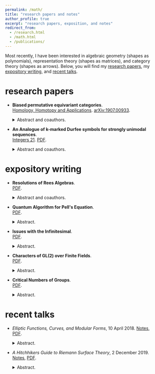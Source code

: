 ```yaml
---
permalink: /math/
title: "research papers and notes"
author_profile: true
excerpt: "research papers, exposition, and notes"
redirect_from: 
  - /research.html
  - /math.html
  - /publications/
---
```


Most recently, I have been interested in algebraic geometry (shapes as polynomials), representation theory (shapes as matrices), and category theory (shapes as arrows). 
Below, you will find my [research papers](#research-papers), my [expository writing](#expository-writing), and [recent talks](#recent-talks).

# research papers

* **Biased permutative equivariant categories**.  
[Homology, Homotopy and Applications](http://dx.doi.org/10.4310/HHA.2021.v23.n1.a6). [arXiv:1907.00933](https://arxiv.org/abs/1907.00933).  
  <details>
  <summary>Abstract and coauthors.</summary>

    For a finite group $G$, we introduce the complete suboperad $\mathcal QG$ of the categorical $G$-Barratt-Eccles operad $\mathcal PG$. We prove that $\mathcal PG$ is not finitely generated, but $\mathcal QG$ is finitely generated and is a genuine $E_\infty$ $G$-operad (i.e., it is $N_\infty$ and includes all norms). For $G$ cyclic of order 2 or 3, we determine presentations of the object operad of $\mathcal QG$ and conclude with a discussion of algebras over $\mathcal QG$, which we call biased permutative equivariant categories. (With Kayleigh Bangs, Skye Binegar, Kyle Ormsby, Angélica M. Osorno, David Tamas-Parris, and Livia Xu.)
  </details>

* **An Analogue of k-marked Durfee symbols for strongly unimodal sequences**.  
[Integers 21](http://math.colgate.edu/~integers/vol21.html). [PDF](http://math.colgate.edu/~integers/v35/v35.pdf).  
  <details>
    <summary>Abstract and coauthors.</summary>
    
    In a seminal 2007 paper, Andrews introduced a class of combinatorial objects that generalize partitions called $k$-marked Durfee symbols. Multivariate rank generating functions for these objects have been shown by many to have interesting modularity properties at certain vectors of roots of unity. 
    Motivated by recent studies of rank generating functions for strongly unimodal sequences, we apply methods of Andrews to define an analogous class of combinatorial objects called k-marked strongly unimodal symbols that generalize strongly unimodal sequences. 
    We establish a multivariate rank generating function for these objects, which we study combinatorially. We conclude by discussing potential quantum modularity properties for this rank generating function at certain vectors of roots of unity. (With Savana Ammons, Laura Seaberg, and Holly Swisher.)
  </details>
  
# expository writing

* **Resolutions of Rees Algebras**.  
[PDF](/files/Kim_Young_Jin_2020_thesis.pdf).
  <details>
    <summary>Abstract and coauthors.</summary>
    
    My undergraduate thesis, completed under the guidance of Prof. Irena Swanson.
    We relate the Rees algebra of an ideal $I$ to the syzygy of a graded module by looking at the minimal graded free resolutions of an ideal $I$ and trimming degree- $d$ strands of these resolutions, resulting in an upper bound on the Castelnuovo–Mumford regularity of $I^d$.
  </details>

* **Quantum Algorithm for Pell's Equation**.  
[PDF](/files/quantumwriteup.pdf).
  <details>
    <summary>Abstract.</summary>

  Expository notes on Hallgren's quantum algorithm for solving a quadratic diophantine equation (Pell's equation). Using a quantum Fourier transform over finitely generated abelian groups, Hallgren extended the Hidden Subgroup Problem to $\mathbb R$ and produced a quantum algorithm for Pell's equation that can be done in polynomial time. 
  </details>

* **Issues with the Infinitesimal**.  
[PDF](/files/InfinitesimalsPhil.pdf).  
  <details>
    <summary>Abstract.</summary>
  
   Notes on synthetic differential geometry and how basic results in calculus can be somewhat recovered using intuitionistic logic. Supervised by Prof. Kálmán Cziszter.
  </details>

* **Characters of GL(2) over Finite Fields**.  
[PDF](/files/quadratic_TNR.pdf).  
  <details>
    <summary>Abstract.</summary>

   Notes on complex representations of $GL(2, \mathbb F_p )$ and studying the characters of the group via the Principle Series representations, the Jacquet module of a representation, and the dimension of cuspidal representations. We then move onto exploring Whittaker models to count the number of characters of $GL(2, \mathbb F_p)$. These notes are based on a Paul Garrett writeup (https://www-users.cse.umn.edu/~garrett/m/repns/notes_2014-15/04_finite_GL2.pdf). 
  </details>

* **Critical Numbers of Groups**.  
[PDF](/files/Combi_Project.pdf).  
  <details>
    <summary>Abstract.</summary>

   Lagrange's four square theorem states that any positive integer $n$, we can find $x,y,z,w\in\mathbb N$ such that $x^2 + y^2 + z^2 + w^2 = n$. In other words, we can express $\mathbb Z^+$ as 4-fold sumset of $S$ where $S = \lbrace x^2\mid x\in\mathbb N\rbrace$. If $G$ is a group, the critical number of $G$ is defined to be the minimal integer $m$ such that any $m$-element subset $S\subset G$, we can express $G = hS$ for some positive integer $h$. Using Dyson transforms and the Erdős-Heilbronn conjecture, we compute the critical number of finite abelian groups of prime order.
  </details>
  
  
# recent talks
* *Elliptic Functions, Curves, and Modular Forms*, 10 April 2018.  [Notes](/files/elliptictalk.pdf), [PDF](/files/ellipticabstract.pdf).
  <details>
    <summary>Abstract.</summary>

   Elliptic functions are of an interest to many branches of mathematics. They have many
fascinating properties, have deep connections with combinatorics and number theory, and even
have a practical use in evaluating integrals and provide explicit solutions to certain differential
equations. In this talk, we will introduce the concept of elliptic functions and explore some of
their properties. This will give rise to a discussion about elliptic curves and their structure and
through this, we aim to motivate an elementary introduction to the theory of modular forms.
  </details>
 
* *A Hitchhikers Guide to Riemann Surface Theory*, 2 December 2019. [Notes](/files/rstalknotes.pdf), [PDF](/files/rstalkabstract.pdf).
  <details>
    <summary>Abstract.</summary>

   Riemann surfaces are one dimensional complex manifolds and arise quite naturally as covering
spaces. Moreover, every compact Riemann surface is obtained from an algebraic equation! In
this talk, we go through basic examples and properties of Riemann surfaces, building up to
the Riemann-Hurwitz formula and the Riemann-Roch theorem. We will then show a few
applications of these results. If time permits, we may also discuss the Abel-Jacobi theorem.
Familiarity with complex analysis will be helpful, but will not be necessary. 
  </details>
